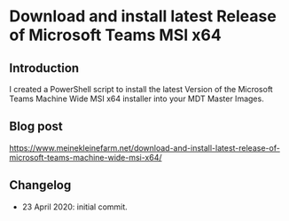 # Download and install latest Release of Microsoft Teams MSI x64

## Introduction

I created a PowerShell script to install the latest Version of the Microsoft Teams Machine Wide MSI x64 installer into your MDT Master Images.

## Blog post

<https://www.meinekleinefarm.net/download-and-install-latest-release-of-microsoft-teams-machine-wide-msi-x64/>

## Changelog

- 23 April 2020: initial commit.
